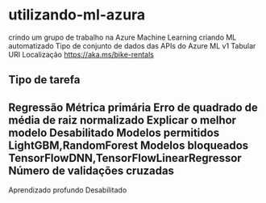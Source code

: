 # utilizando-ml-azura

crindo um grupo de trabalho na Azure Machine Learning criando  ML automatizado
Tipo de conjunto de dados das APIs do Azure ML v1
Tabular
URI Localização https://aka.ms/bike-rentals
## Tipo de tarefa
Regressão
Métrica primária
Erro de quadrado de média de raiz normalizado
Explicar o melhor modelo
Desabilitado
Modelos permitidos
LightGBM,RandomForest
Modelos bloqueados
TensorFlowDNN,TensorFlowLinearRegressor
Número de validações cruzadas
--
Aprendizado profundo
Desabilitado
